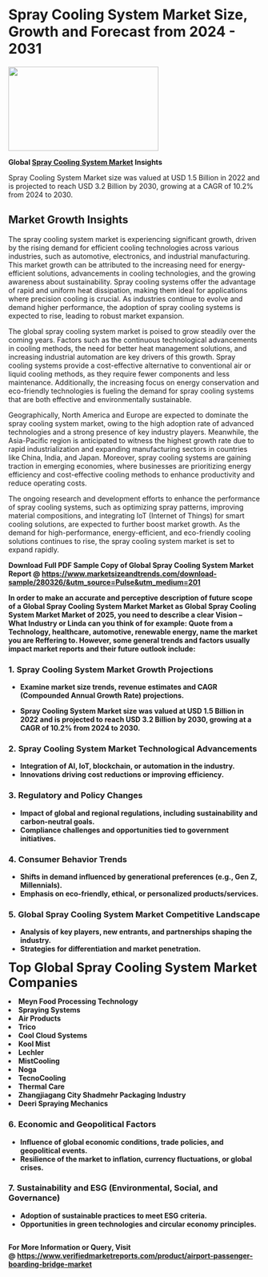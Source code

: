 <H1>Spray Cooling System Market Size, Growth and Forecast from 2024 - 2031</H1><img class="aligncenter size-medium wp-image-584254" src="https://thirdeyenews.in/wp-content/uploads/2024/09/Global-Market-Research-300x168.jpeg" alt="" width="300" height="168" /><p><strong>Global&nbsp;<a href="https://www.marketsizeandtrends.com/download-sample/280326/&amp;utm_source=Pulse&amp;utm_medium=201">Spray Cooling System Market</a> Insights</strong></p><p>Spray Cooling System Market size was valued at USD 1.5 Billion in 2022 and is projected to reach USD 3.2 Billion by 2030, growing at a CAGR of 10.2% from 2024 to 2030.</p><p><h2>Market Growth Insights</h2> <p>The spray cooling system market is experiencing significant growth, driven by the rising demand for efficient cooling technologies across various industries, such as automotive, electronics, and industrial manufacturing. This market growth can be attributed to the increasing need for energy-efficient solutions, advancements in cooling technologies, and the growing awareness about sustainability. Spray cooling systems offer the advantage of rapid and uniform heat dissipation, making them ideal for applications where precision cooling is crucial. As industries continue to evolve and demand higher performance, the adoption of spray cooling systems is expected to rise, leading to robust market expansion.</p> <p><strong></strong></p> <p>The global spray cooling system market is poised to grow steadily over the coming years. Factors such as the continuous technological advancements in cooling methods, the need for better heat management solutions, and increasing industrial automation are key drivers of this growth. Spray cooling systems provide a cost-effective alternative to conventional air or liquid cooling methods, as they require fewer components and less maintenance. Additionally, the increasing focus on energy conservation and eco-friendly technologies is fueling the demand for spray cooling systems that are both effective and environmentally sustainable.</p> <p>Geographically, North America and Europe are expected to dominate the spray cooling system market, owing to the high adoption rate of advanced technologies and a strong presence of key industry players. Meanwhile, the Asia-Pacific region is anticipated to witness the highest growth rate due to rapid industrialization and expanding manufacturing sectors in countries like China, India, and Japan. Moreover, spray cooling systems are gaining traction in emerging economies, where businesses are prioritizing energy efficiency and cost-effective cooling methods to enhance productivity and reduce operating costs.</p> <p>The ongoing research and development efforts to enhance the performance of spray cooling systems, such as optimizing spray patterns, improving material compositions, and integrating IoT (Internet of Things) for smart cooling solutions, are expected to further boost market growth. As the demand for high-performance, energy-efficient, and eco-friendly cooling solutions continues to rise, the spray cooling system market is set to expand rapidly.</p> <p><strong></p><p><span class=""><strong>Download Full PDF Sample Copy of Global Spray Cooling System Market Report</strong> @ <a href="https://www.marketsizeandtrends.com/download-sample/280326/&amp;utm_source=Pulse&amp;utm_medium=201" target="_blank">https://www.marketsizeandtrends.com/download-sample/280326/&amp;utm_source=Pulse&amp;utm_medium=201</a></span></p><p>In order to make an accurate and perceptive description of future scope of a Global&nbsp;Spray Cooling System Market Market as Global&nbsp;Spray Cooling System Market Market of 2025, you need to describe a clear Vision &ndash; What Industry or Linda can you think of for example: Quote from a Technology, healthcare, automotive, renewable energy, name the market you are Reffering to. However, some general trends and factors usually impact market reports and their future outlook include:</p><h3>1.&nbsp;<strong>Spray Cooling System Market Growth Projections</strong></h3><ul><li>Examine market size trends, revenue estimates and CAGR (Compounded Annual Growth Rate) projections.</li><li><p>Spray Cooling System Market size was valued at USD 1.5 Billion in 2022 and is projected to reach USD 3.2 Billion by 2030, growing at a CAGR of 10.2% from 2024 to 2030.</p></li></ul><h3>2.&nbsp;<strong>Spray Cooling System Market Technological Advancements</strong></h3><ul><li>Integration of AI, IoT, blockchain, or automation in the industry.</li><li>Innovations driving cost reductions or improving efficiency.</li></ul><h3>3.&nbsp;<strong>Regulatory and Policy Changes</strong></h3><ul><li>Impact of global and regional regulations, including sustainability and carbon-neutral goals.</li><li>Compliance challenges and opportunities tied to government initiatives.</li></ul><h3>4.&nbsp;<strong>Consumer Behavior Trends</strong></h3><ul><li>Shifts in demand influenced by generational preferences (e.g., Gen Z, Millennials).</li><li>Emphasis on eco-friendly, ethical, or personalized products/services.</li></ul><h3>5.&nbsp;<strong>Global Spray Cooling System Market Competitive Landscape</strong></h3><ul><li>Analysis of key players, new entrants, and partnerships shaping the industry.</li><li>Strategies for differentiation and market penetration.</li></ul><p data-pm-slice="1 1 []"><span style="color: inherit; font-family: inherit; font-size: 25px;">Top Global Spray Cooling System Market Companies</span></p><div class="" data-test-id=""><p><li>Meyn Food Processing Technology</li><li> Spraying Systems</li><li> Air Products</li><li> Trico</li><li> Cool Cloud Systems</li><li> Kool Mist</li><li> Lechler</li><li> MistCooling</li><li> Noga</li><li> TecnoCooling</li><li> Thermal Care</li><li> Zhangjiagang City Shadmehr Packaging Industry</li><li> Deeri Spraying Mechanics</li></p></div><h3>6.&nbsp;<strong>Economic and Geopolitical Factors</strong></h3><ul><li>Influence of global economic conditions, trade policies, and geopolitical events.</li><li>Resilience of the market to inflation, currency fluctuations, or global crises.</li></ul><h3>7.&nbsp;<strong>Sustainability and ESG (Environmental, Social, and Governance)</strong></h3><ul><li>Adoption of sustainable practices to meet ESG criteria.</li><li>Opportunities in green technologies and circular economy principles.</li></ul><h2><strong style="font-size: 14px;">For More Information or Query, Visit @&nbsp;</strong><a style="background-color: #ffffff; font-size: 14px;" href="https://www.marketsizeandtrends.com/report/spray-cooling-system-market/" target="_blank">https://www.verifiedmarketreports.com/product/airport-passenger-boarding-bridge-market</a></h2>